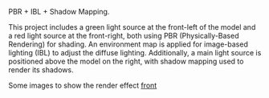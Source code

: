 PBR + IBL + Shadow Mapping.

This project includes a green light source at the front-left of the model and a red light source at the front-right, both using PBR (Physically-Based Rendering) for shading. An environment map is applied for image-based lighting (IBL) to adjust the diffuse lighting. Additionally, a main light source is positioned above the model on the right, with shadow mapping used to render its shadows.

Some images to show the render effect [front](screenShots/front.png)
